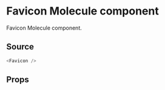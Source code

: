 # Favicon Molecule component

Favicon Molecule component.

## Source
```js
<Favicon />
```

## Props


